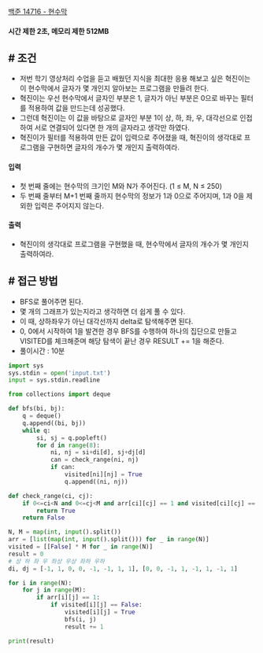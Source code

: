 
[백준 14716 - 현수막](https://www.acmicpc.net/problem/14716)

#### **시간 제한 2초, 메모리 제한 512MB**

## **# 조건**

- 저번 학기 영상처리 수업을 듣고 배웠던 지식을 최대한 응용 해보고 싶은 혁진이는 이 현수막에서 글자가 몇 개인지 알아보는 프로그램을 만들려 한다.
- 혁진이는 우선 현수막에서 글자인 부분은 1, 글자가 아닌 부분은 0으로 바꾸는 필터를 적용하여 값을 만드는데 성공했다.
- 그런데 혁진이는 이 값을 바탕으로 글자인 부분 1이 상, 하, 좌, 우, 대각선으로 인접하여 서로 연결되어 있다면 한 개의 글자라고 생각만 하였다.
- 혁진이가 필터를 적용하여 만든 값이 입력으로 주어졌을 때, 혁진이의 생각대로 프로그램을 구현하면 글자의 개수가 몇 개인지 출력하여라.

#### **입력**
- 첫 번째 줄에는 현수막의 크기인 M와 N가 주어진다. (1 ≤ M, N ≤ 250)
- 두 번째 줄부터 M+1 번째 줄까지 현수막의 정보가 1과 0으로 주어지며, 1과 0을 제외한 입력은 주어지지 않는다.

#### **출력**
- 혁진이의 생각대로 프로그램을 구현했을 때, 현수막에서 글자의 개수가 몇 개인지 출력하여라.

## **# 접근 방법**

- BFS로 풀어주면 된다.
- 몇 개의 그래프가 있는지라고 생각하면 더 쉽게 풀 수 있다.
- 이 때, 상하좌우가 아닌 대각선까지 delta로 탐색해주면 된다.
- 0, 0에서 시작하여 1을 발견한 경우 BFS를 수행하여 하나의 집단으로 만들고 VISITED를 체크해준며 해당 탐색이 끝난 경우 RESULT += 1을 해준다.
- 풀이시간 : 10분

```python
import sys
sys.stdin = open('input.txt')
input = sys.stdin.readline

from collections import deque

def bfs(bi, bj):
    q = deque()
    q.append((bi, bj))
    while q:
        si, sj = q.popleft()
        for d in range(8):
            ni, nj = si+di[d], sj+dj[d]
            can = check_range(ni, nj)
            if can:
                visited[ni][nj] = True
                q.append((ni, nj))

def check_range(ci, cj):
    if 0<=ci<N and 0<=cj<M and arr[ci][cj] == 1 and visited[ci][cj] == False:
        return True
    return False

N, M = map(int, input().split())
arr = [list(map(int, input().split())) for _ in range(N)]
visited = [[False] * M for _ in range(N)]
result = 0
# 상 하 좌 우 좌상 우상 좌하 우하
di, dj = [-1, 1, 0, 0, -1, -1, 1, 1], [0, 0, -1, 1, -1, 1, -1, 1]

for i in range(N):
    for j in range(M):
        if arr[i][j] == 1:
            if visited[i][j] == False:
                visited[i][j] = True
                bfs(i, j)
                result += 1

print(result)
```